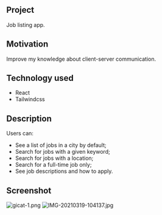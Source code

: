 ## Project

Job listing app.

## Motivation

Improve my knowledge about client-server communication.

## Technology used

- React
- Tailwindcss

## Description

Users can:


- See a list of jobs in a city by default;
- Search for jobs with a given keyword;
- Search for jobs with a location;
- Search for a full-time job only;
- See job descriptions and how to apply.

## Screenshot


![gicat-1.png](https://i.postimg.cc/43jGQwKZ/gicat-1.png) ![IMG-20210319-104137.jpg](https://i.postimg.cc/hPrQsL0D/IMG-20210319-104137.jpg)
